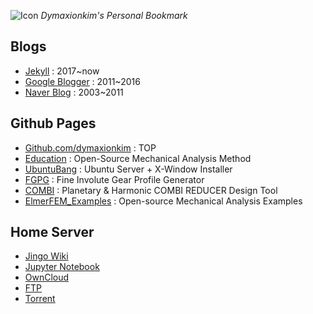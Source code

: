 
![Icon](https://cloud.githubusercontent.com/assets/12775748/11586554/45bf4fd6-9ab7-11e5-91af-481ada800b23.png)  _Dymaxionkim's Personal Bookmark_

## Blogs
* [Jekyll](https://dymaxionkim.github.io/beautiful-jekyll/) : 2017~now
* [Google Blogger](http://dymaxionkim.blogspot.kr) : 2011~2016
* [Naver Blog](http://blog.naver.com/dymaxion) : 2003~2011

## Github Pages
* [Github.com/dymaxionkim](https://github.com/dymaxionkim) : TOP
* [Education](https://dymaxionkim.github.io/Education/index.html) : Open-Source Mechanical Analysis Method
* [UbuntuBang](http://dymaxionkim.github.io/UbuntuBang/mdwiki_UbuntuBang/index.html) : Ubuntu Server + X-Window Installer
* [FGPG](http://dymaxionkim.github.io/FGPG/) : Fine Involute Gear Profile Generator
* [COMBI](http://dymaxionkim.github.io/COMBI/) : Planetary & Harmonic COMBI REDUCER Design Tool
* [ElmerFEM_Examples](http://dymaxionkim.github.io/ElmerFEM_Examples/) : Open-source Mechanical Analysis Examples

## Home Server
* [Jingo Wiki](http://dymaxionkim.mooo.com:3000)
* [Jupyter Notebook](http://dymaxionkim.mooo.com:8888)
* [OwnCloud](http://dymaxionkim.mooo.com/owncloud)
* [FTP](ftp://dymaxionkim.mooo.com:3001)
* [Torrent](http://dymaxionkim.mooo.com:3002)



